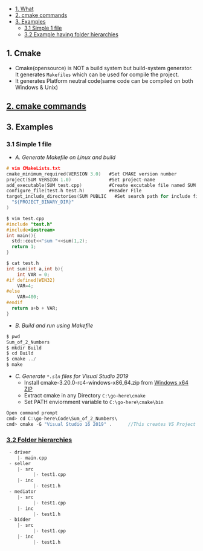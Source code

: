 - [1. What](#what)
- [2. cmake commands](#cmds)
- [3. Examples](#exp)
  - [3.1 Simple 1 file](#simp)
  - [3.2 Example having folder hierarchies](#folder)

<a name=what></a>
## 1. Cmake
- Cmake(opensource) is NOT a build system but build-system generator. It generates `Makefiles` which can be used for compile the project.
- It generates Platform neutral code(same code can be compiled on both Windows & Unix)

<a name=cmds></a>
## [2. cmake commands](Commands)

<a name=exmp></a>
## 3. Examples

<a name=simp></a>
### 3.1 Simple 1 file
- _A. Generate Makefile on Linux and build_
```c
# vim CMakeLists.txt
cmake_minimum_required(VERSION 3.0)   #Set CMAKE version number
project(SUM VERSION 1.0)              #Set project-name
add_executable(SUM test.cpp)          #Create excutable file named SUM from test.cpp
configure_file(test.h test.h)         #Header File
target_include_directories(SUM PUBLIC   #Set search path for include files.
  "${PROJECT_BINARY_DIR}"
)

$ vim test.cpp
#include "test.h"
#include<iostream>
int main(){
  std::cout<<"sum "<<sum(1,2);
  return 1;
}

$ cat test.h
int sum(int a,int b){
	int VAR = 0;
#if defined(WIN32)
	VAR=4;
#else
	VAR=400;
#endif
  return a+b + VAR;
}
```
- _B. Build and run using Makefile_
```c
$ pwd
Sum_of_2_Numbers
$ mkdir Build
$ cd Build 
$ cmake ../
$ make
```
- _C. Generate `*.sln` files for Visual Studio 2019_
  - Install cmake-3.20.0-rc4-windows-x86_64.zip from [Windows x64 ZIP](https://cmake.org/download/)
  - Extract cmake in any Directory `C:\go-here\cmake`
  - Set PATH enviornment variable to `C:\go-here\cmake\bin`
```c
Open command prompt
cmd> cd C:\go-here\Code\Sum_of_2_Numbers\
cmd> cmake -G "Visual Studio 16 2019" .      //This creates VS Project files to build
```

<a name=folder></a>
### [3.2 Folder hierarchies](/Languages/Programming_Languages/c++/Design_Pattens/Behavioral/Mediator/Online_Auction/)
```c
 - driver
    |- main.cpp
 - seller
    |- src
          |- test1.cpp
    |- inc
          |- test1.h
 - mediator
    |- src
          |- test1.cpp
    |- inc
          |- test1.h	  
 - bidder
    |- src
          |- test1.cpp
    |- inc
          |- test1.h	
```
